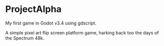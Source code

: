 # ProjectAlpha
My first game in Godot v3.4 using gdscript.

A simple pixel art flip screen platform game, harking back too the days of the Spectrum 48k. 
